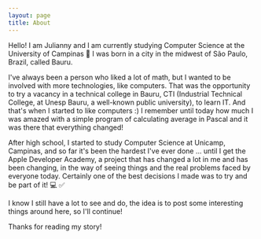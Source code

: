 ```yaml
---
layout: page
title: About
---
```



Hello! I am Julianny and I am currently studying Computer Science at the University of Campinas 🙋 I was born in a city in the midwest of São Paulo, Brazil, called Bauru.

I've always been a person who liked a lot of math, but I wanted to be involved with more technologies, like computers. That was the opportunity to try a vacancy in a technical college in Bauru, CTI (Industrial Technical College, at Unesp Bauru, a well-known public university), to learn IT. And that's when I started to like computers :) I remember until today how much I was amazed with a simple program of calculating average in Pascal and it was there that everything changed!

After high school, I started to study Computer Science at Unicamp, Campinas, and so far it's been the hardest I've ever done ... until I get the Apple Developer Academy, a project that has changed a lot in me and has been changing, in the way of seeing things and the real problems faced by everyone today. Certainly one of the best decisions I made was to try and be part of it! 💻 ✅

I know I still have a lot to see and do, the idea is to post some interesting things around here, so I'll continue!

Thanks for reading my story!